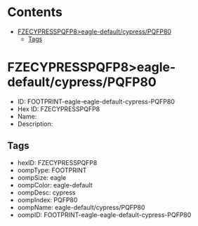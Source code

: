 



Contents
========

* [FZECYPRESSPQFP8>eagle-default/cypress/PQFP80](#fzecypresspqfp8eagle-defaultcypresspqfp80)
	* [Tags](#tags)

# FZECYPRESSPQFP8>eagle-default/cypress/PQFP80

- ID: FOOTPRINT-eagle-eagle-default-cypress-PQFP80
- Hex ID: FZECYPRESSPQFP8
- Name: 
- Description: 

## Tags

- hexID: FZECYPRESSPQFP8
- oompType: FOOTPRINT
- oompSize: eagle
- oompColor: eagle-default
- oompDesc: cypress
- oompIndex: PQFP80
- oompName: eagle-default/cypress/PQFP80
- oompID: FOOTPRINT-eagle-eagle-default-cypress-PQFP80
